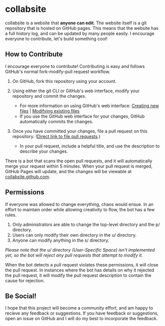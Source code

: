 # collabsite

collabsite is a website that **anyone can edit**. The website itself is a git repository that is hosted on GitHub pages. This means that the website has a full history log, and can be updated by many people easily. I encourage everyone to contribute, let's build something cool!

## How to Contribute

I encourage everyone to contribute! Contributing is easy and follows GitHub's normal fork-modify-pull request workflow.

1. On GitHub, fork this repository using your account.

2. Using either the git CLI or GitHub's web interface, modify your repository and commit the changes.
    * For more information on using GitHub's web interface: [Creating new files](https://github.com/blog/1327-creating-files-on-github) | [Modifying existing files](https://github.com/blog/905-edit-like-an-ace)
	* If you use the GitHub web interface for your changes, GitHub automatically commits the changes.
	
3. Once you have committed your changes, file a pull request on this repository. ([Direct link to file pull requests](https://github.com/collabsite/collabsite.github.com/pull/new/master).)
    * In your pull request, include a helpful title, and use the description to describe your changes.
	
There is a bot that scans the open pull requests, and it will automatically merge your request within 5 minutes. When your pull request is merged, GitHub Pages will update, and the changes will be viewable at [collabsite.github.com](http://collabsite.github.com).

## Permissions

If everyone was allowed to change everything, chaos would ensue. In an effort to maintain order while allowing creativity to flow, the bot has a few rules.

1. Only administrators are able to change the top-level directory and the p/ directory.
2. Users can only modify their own directory in the u/ directory.
3. Anyone can modify anything in the s/ directory.

*Please note that the u/ directory (User-Specific Space) isn't implemented yet, so the bot will reject any pull requests that attempt to modify it.*

When the bot detects a pull request violates these permissions, it will close the pull request. In instances where the bot has details on why it rejected the pull request, it will modify the pull request description to contain the cause for rejection.

## Be Social!

I hope that this project will become a community effort, and am happy to recieve any feedback or suggestions. If you have feedback or suggestions, open an issue on GitHub and I will do my best to incorporate the feedback.